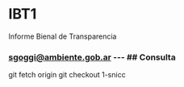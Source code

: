 # IBT1
Informe Bienal de Transparencia
### sgoggi@ambiente.gob.ar --- ## Consulta
git fetch origin
git checkout 1-snicc
